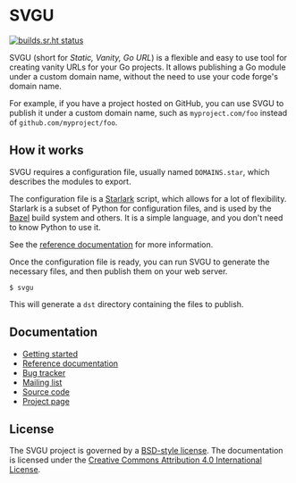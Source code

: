 # SVGU

[![builds.sr.ht status](https://builds.sr.ht/~n1c00o/svgu.svg)](https://builds.sr.ht/~n1c00o/svgu?)

SVGU (short for *Static, Vanity, Go URL*) is a flexible and easy to use
tool for creating vanity URLs for your Go projects.
It allows publishing a Go module under a custom domain name, without the need
to use your code forge's domain name.

For example, if you have a project hosted on GitHub, you can use SVGU to
publish it under a custom domain name, such as `myproject.com/foo` instead of
`github.com/myproject/foo`.

## How it works

SVGU requires a configuration file, usually named `DOMAINS.star`, which
describes the modules to export.

The configuration file is a [Starlark](https://starlark.net) script, which
allows for a lot of flexibility.
Starlark is a subset of Python for configuration files, and is used by the
[Bazel](https://bazel.build) build system and others.
It is a simple language, and you don't need to know Python to use it.

See the [reference documentation](doc/references.md) for more information.

Once the configuration file is ready, you can run SVGU to generate the
necessary files, and then publish them on your web server.

```shell
$ svgu
```

This will generate a `dst` directory containing the files to publish.

## Documentation

- [Getting started](doc/getting-started.md)
- [Reference documentation](doc/references.md)
- [Bug tracker](https://todo.sr.ht/~n1c00o/svgu)
- [Mailing list](https://lists.sr.ht/~n1c00o/svgu)
- [Source code](https://git.sr.ht/~n1c00o/svgu)
- [Project page](https://sr.ht/~n1c00o/svgu)

## License

The SVGU project is governed by a [BSD-style license](LICENSE).
The documentation is licensed under the [Creative Commons Attribution 4.0
International License](https://creativecommons.org/licenses/by/4.0/).
